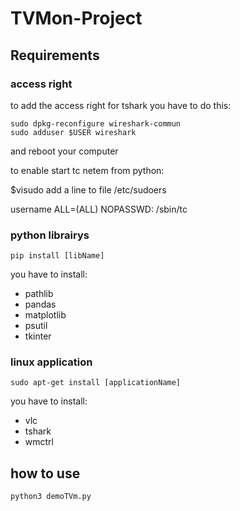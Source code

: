 # TVMon-Project

## Requirements 
### access right 

to add the access right for tshark 
you have to do this: 
```
sudo dpkg-reconfigure wireshark-commun
sudo adduser $USER wireshark
```
and reboot your computer

to enable start tc netem from python:

$visudo
add a line to file /etc/sudoers  

username ALL=(ALL) NOPASSWD: /sbin/tc

### python librairys
```
pip install [libName]
```
you have to install:
* pathlib
* pandas
* matplotlib
* psutil
* tkinter

### linux application
``` 
sudo apt-get install [applicationName]
```
you have to install:
* vlc
* tshark
* wmctrl

## how to use 

```
python3 demoTVm.py

```
